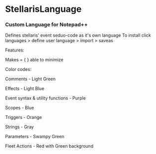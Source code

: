 # StellarisLanguage
### Custom Language for Notepad++

Defines stellaris' event seduo-code as it's own language
To install click languages > define user language > import > saveas 

Features: 

Makes = { } able to minimize

Color codes:

Comments - Light Green

Effects - Light Blue

Event syntax & utility functions - Purple

Scopes - Blue

Triggers - Orange

Strings - Gray

Parameters - Swampy Green

Fleet Actions - Red with Green background
